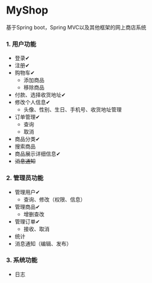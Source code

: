 # MyShop
基于Spring boot，Spring MVC以及其他框架的网上商店系统

### 1. 用户功能

* 登录✔
* 注册✔
* 购物车✔
	* 添加商品
	* 移除商品
* 付款、选择收货地址✔
* 修改个人信息✔
    * 头像、性别、生日、手机号、收货地址管理
* 订单管理✔
	* 查询
	* 取消
* 商品分类✔
* 搜索商品
* 商品展示详细信息✔
* ~~消息通知~~


### 2. 管理员功能

* 管理用户✔
    * 查询、修改（权限、信息）
* 管理商品✔
    * 增删查改
* 管理订单✔
    * 接收、取消
* 统计
* 消息通知（编辑、发布）


### 3. 系统功能

* 日志
